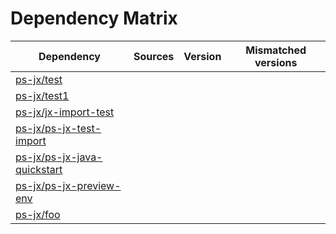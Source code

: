 # Dependency Matrix

Dependency | Sources | Version | Mismatched versions
---------- | ------- | ------- | -------------------
[ps-jx/test](https://github.com/ps-jx/test.git) |  | []() | 
[ps-jx/test1](https://github.com/ps-jx/test1.git) |  | []() | 
[ps-jx/jx-import-test](https://github.com/ps-jx/jx-import-test.git) |  | []() | 
[ps-jx/ps-jx-test-import](https://github.com/ps-jx/ps-jx-test-import.git) |  | []() | 
[ps-jx/ps-jx-java-quickstart](https://github.com/ps-jx/ps-jx-java-quickstart.git) |  | []() | 
[ps-jx/ps-jx-preview-env](https://github.com/ps-jx/ps-jx-preview-env.git) |  | []() | 
[ps-jx/foo](https://github.com/ps-jx/foo.git) |  | []() | 
